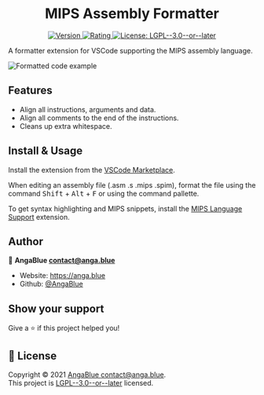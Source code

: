 <h1 align="center">MIPS Assembly Formatter</h1>
<p align="center">
  <a href="https://marketplace.visualstudio.com/items?itemName=AngaBlue.asm-formatter" target="_blank">
  <img alt="Version" src="https://img.shields.io/visual-studio-marketplace/v/AngaBlue.asm-formatter?label=Version" />
  </a>
    <a href="https://marketplace.visualstudio.com/items?itemName=AngaBlue.asm-formatter" target="_blank">
  <img alt="Rating" src="https://img.shields.io/visual-studio-marketplace/stars/AngaBlue.asm-formatter?label=Rating" />
  </a>
  <a href="https://github.com/AngaBlue/asm-formatter/blob/master/LICENSE" target="_blank">
    <img alt="License: LGPL--3.0--or--later" src="https://img.shields.io/github/license/AngaBlue/asm-formatter?color=green&label=License" />
  </a>

</p>

A formatter extension for VSCode supporting the MIPS assembly language.

![Formatted code example](https://i.anga.blue/AaM5.png)

## Features

- Align all instructions, arguments and data.
- Align all comments to the end of the instructions.
- Cleans up extra whitespace.

## Install & Usage

Install the extension from the [VSCode Marketplace](https://marketplace.visualstudio.com/items?itemName=AngaBlue.asm-formatter).

When editing an assembly file (.asm .s .mips .spim), format the file using the command <kbd>Shift</kbd> + <kbd>Alt</kbd> + <kbd>F</kbd> or using the command pallette.

To get syntax highlighting and MIPS snippets, install the [MIPS Language Support](https://marketplace.visualstudio.com/items?itemName=kdarkhan.mips) extension.

## Author

👤 **AngaBlue <contact@anga.blue>**

- Website: https://anga.blue
- Github: [@AngaBlue](https://github.com/AngaBlue)

## Show your support

Give a ⭐️ if this project helped you!

## 📝 License

Copyright © 2021 [AngaBlue <contact@anga.blue>](https://github.com/AngaBlue).<br />
This project is [LGPL--3.0--or--later](https://github.com/AngaBlue/asm-formatter/blob/master/LICENSE) licensed.
